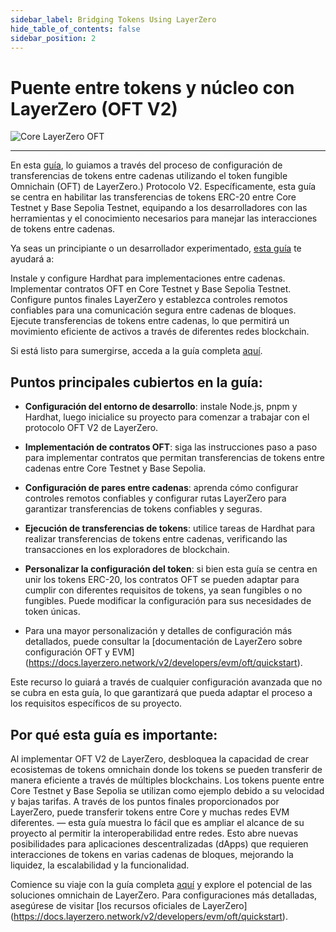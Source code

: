 ```yaml
---
sidebar_label: Bridging Tokens Using LayerZero
hide_table_of_contents: false
sidebar_position: 2
---
```


# Puente entre tokens y núcleo con LayerZero (OFT V2)

![Core LayerZero OFT](https://github.com/user-attachments/assets/ac7382c0-6825-4fb8-91c2-5e022a2eca66)

---

En esta [guía](https://github.com/coredao-org/LZ-OFT-V2-Core-Guide), lo guiamos a través del proceso de configuración de transferencias de tokens entre cadenas utilizando el token fungible Omnichain (OFT) de LayerZero.) Protocolo V2. Específicamente, esta guía se centra en habilitar las transferencias de tokens ERC-20 entre Core Testnet y Base Sepolia Testnet, equipando a los desarrolladores con las herramientas y el conocimiento necesarios para manejar las interacciones de tokens entre cadenas.

Ya seas un principiante o un desarrollador experimentado, [esta guía](https://github.com/coredao-org/LZ-OFT-V2-Core-Guide) te ayudará a:

Instale y configure Hardhat para implementaciones entre cadenas.
Implementar contratos OFT en Core Testnet y Base Sepolia Testnet.
Configure puntos finales LayerZero y establezca controles remotos confiables para una comunicación segura entre cadenas de bloques.
Ejecute transferencias de tokens entre cadenas, lo que permitirá un movimiento eficiente de activos a través de diferentes redes blockchain.

Si está listo para sumergirse, acceda a la guía completa [aquí](https://github.com/coredao-org/LZ-OFT-V2-Core-Guide).

## Puntos principales cubiertos en la guía:

- **Configuración del entorno de desarrollo**: instale Node.js, pnpm y Hardhat, luego inicialice su proyecto para comenzar a trabajar con el protocolo OFT V2 de LayerZero.

- **Implementación de contratos OFT**: siga las instrucciones paso a paso para implementar contratos que permitan transferencias de tokens entre cadenas entre Core Testnet y Base Sepolia.

- **Configuración de pares entre cadenas**: aprenda cómo configurar controles remotos confiables y configurar rutas LayerZero para garantizar transferencias de tokens confiables y seguras.

- **Ejecución de transferencias de tokens**: utilice tareas de Hardhat para realizar transferencias de tokens entre cadenas, verificando las transacciones en los exploradores de blockchain.

- **Personalizar la configuración del token**: si bien esta guía se centra en unir los tokens ERC-20, los contratos OFT se pueden adaptar para cumplir con diferentes requisitos de tokens, ya sean fungibles o no fungibles. Puede modificar la configuración para sus necesidades de token únicas.

- Para una mayor personalización y detalles de configuración más detallados, puede consultar la [documentación de LayerZero sobre configuración OFT y EVM] (https://docs.layerzero.network/v2/developers/evm/oft/quickstart).

Este recurso lo guiará a través de cualquier configuración avanzada que no se cubra en esta guía, lo que garantizará que pueda adaptar el proceso a los requisitos específicos de su proyecto.

## Por qué esta guía es importante:

Al implementar OFT V2 de LayerZero, desbloquea la capacidad de crear ecosistemas de tokens omnichain donde los tokens se pueden transferir de manera eficiente a través de múltiples blockchains. Los tokens puente entre Core Testnet y Base Sepolia se utilizan como ejemplo debido a su velocidad y bajas tarifas. A través de los puntos finales proporcionados por LayerZero, puede transferir tokens entre Core y muchas redes EVM diferentes. — esta guía muestra lo fácil que es ampliar el alcance de su proyecto al permitir la interoperabilidad entre redes. Esto abre nuevas posibilidades para aplicaciones descentralizadas (dApps) que requieren interacciones de tokens en varias cadenas de bloques, mejorando la liquidez, la escalabilidad y la funcionalidad.

Comience su viaje con la guía completa [aquí](https://github.com/coredao-org/LZ-OFT-V2-Core-Guide) y explore el potencial de las soluciones omnichain de LayerZero. Para configuraciones más detalladas, asegúrese de visitar [los recursos oficiales de LayerZero] (https://docs.layerzero.network/v2/developers/evm/oft/quickstart).
